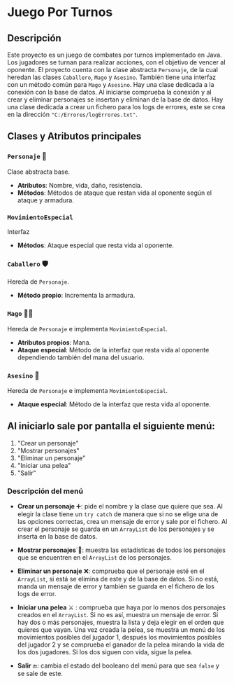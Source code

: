 # Juego Por Turnos

## Descripción
Este proyecto es un juego de combates por turnos implementado en Java. Los jugadores se turnan para realizar acciones, con el objetivo de vencer al oponente. 
El proyecto cuenta con la clase abstracta `Personaje`, de la cual heredan las clases `Caballero`, `Mago` y `Asesino`.
También tiene una interfaz con un método común para `Mago` y `Asesino`.
Hay una clase dedicada a la conexión con la base de datos. Al iniciarse comprueba la conexión y al crear y eliminar personajes se insertan y eliminan de la base de datos.
Hay una clase dedicada a crear un fichero para los logs de errores, este se crea en la dirección `"C:/Errores/logErrores.txt"`.

## Clases y Atributos principales

### `Personaje` 👤
Clase abstracta base.

- **Atributos**: Nombre, vida, daño, resistencia.
- **Métodos**: Métodos de ataque que restan vida al oponente según el ataque y armadura.

### `MovimientoEspecial`
Interfaz

- **Métodos**: Ataque especial que resta vida al oponente.

### `Caballero` 🛡
Hereda de `Personaje`.

- **Método propio**: Incrementa la armadura.

### `Mago` 🧙‍♂️
Hereda de `Personaje` e implementa `MovimientoEspecial`.

- **Atributos propios**: Mana.
- **Ataque especial**: Método de la interfaz que resta vida al oponente dependiendo también del mana del usuario.

### `Asesino` 🔪
Hereda de `Personaje` e implementa `MovimientoEspecial`.

- **Ataque especial**: Método de la interfaz que resta vida al oponente.

## Al iniciarlo sale por pantalla el siguiente menú:
1. "Crear un personaje"
2. "Mostrar personajes"
3. "Eliminar un personaje"
4. "Iniciar una pelea"
5. "Salir"

### Descripción del menú

- **Crear un personaje** ➕: pide el nombre y la clase que quiere que sea. Al elegir la clase tiene un `try catch` de manera que si no se elige una de las opciones correctas, crea un mensaje de error y sale por el fichero. Al crear el personaje se guarda en un `ArrayList` de los personajes y se inserta en la base de datos.

- **Mostrar personajes**´👀: muestra las estadísticas de todos los personajes que se encuentren en el `ArrayList` de los personajes.

- **Eliminar un personaje** ❌: comprueba que el personaje esté en el `ArrayList`, si está se elimina de este y de la base de datos. Si no está, manda un mensaje de error y también se guarda en el fichero de los logs de error.

- **Iniciar una pelea** ⚔ : comprueba que haya por lo menos dos personajes creados en el `ArrayList`. Si no es así, muestra un mensaje de error. Si hay dos o más personajes, muestra la lista y deja elegir en el orden que quieres que vayan. Una vez creada la pelea, se muestra un menú de los movimientos posibles del jugador 1, después los movimientos posibles del jugador 2 y se comprueba el ganador de la pelea mirando la vida de los dos jugadores. Si los dos siguen con vida, sigue la pelea.

- **Salir** 🔚: cambia el estado del booleano del menú para que sea `false` y se sale de este.
